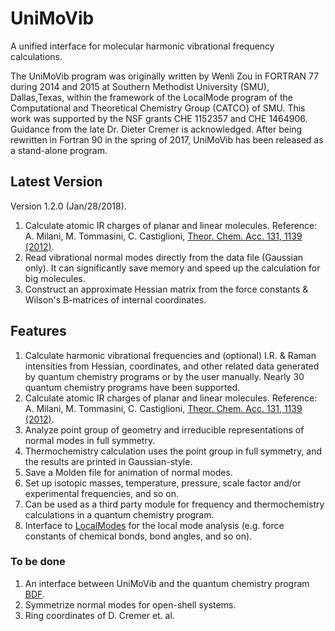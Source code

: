 # UniMoVib
A unified interface for molecular harmonic vibrational frequency calculations.

The UniMoVib program was originally written by Wenli Zou in FORTRAN 77 during 2014 and 2015 at Southern Methodist University (SMU), Dallas,Texas, within the framework of the LocalMode program of the Computational and Theoretical Chemistry Group (CATCO} of SMU. This work was supported by the NSF grants CHE 1152357 and CHE 1464906. Guidance from the late Dr. Dieter Cremer is acknowledged. After being rewritten in Fortran 90 in the spring of 2017, UniMoVib has been released as a stand-alone program.

## Latest Version
Version 1.2.0 (Jan/28/2018).

1. Calculate atomic IR charges of planar and linear molecules. Reference: A. Milani, M. Tommasini, C. Castiglioni, [Theor. Chem. Acc. 131, 1139 (2012)](https://rd.springer.com/article/10.1007/s00214-012-1139-5).
2. Read vibrational normal modes directly from the data file (Gaussian only). It can significantly save memory and speed up the calculation for big molecules.
3. Construct an approximate Hessian matrix from the force constants & Wilson's B-matrices of internal coordinates.

## Features

1. Calculate harmonic vibrational frequencies and (optional) I.R. & Raman intensities from Hessian, coordinates, and other related data generated by quantum chemistry programs or by the user manually. Nearly 30 quantum chemistry programs have been supported.
2. Calculate atomic IR charges of planar and linear molecules. Reference: A. Milani, M. Tommasini, C. Castiglioni, [Theor. Chem. Acc. 131, 1139 (2012)](https://rd.springer.com/article/10.1007/s00214-012-1139-5).
3. Analyze point group of geometry and irreducible representations of normal modes in full symmetry.
4. Thermochemistry calculation uses the point group in full symmetry, and the results are printed in Gaussian-style.
5. Save a Molden file for animation of normal modes.
6. Set up isotopic masses, temperature, pressure, scale factor and/or experimental frequencies, and so on.
7. Can be used as a third party module for frequency and thermochemistry calculations in a quantum chemistry program.
8. Interface to [LocalModes](https://github.com/catco-smu) for the local mode analysis (e.g. force constants of chemical bonds, bond angles, and so on).

### To be done

1. An interface between UniMoVib and the quantum chemistry program [BDF](http://182.92.69.169:7226/).
2. Symmetrize normal modes for open-shell systems.
3. Ring coordinates of D. Cremer et. al.
